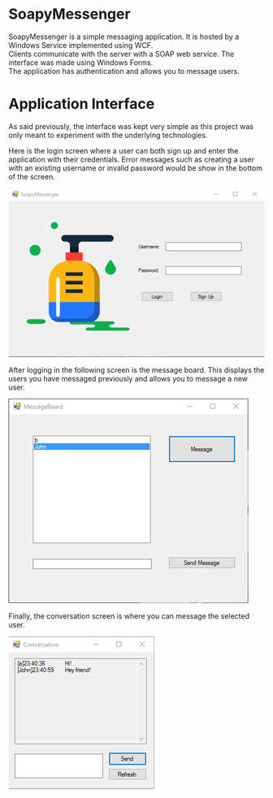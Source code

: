# SoapyMessenger

SoapyMessenger is a simple messaging application. It is hosted by a Windows Service implemented using WCF.  
Clients communicate with the server with a SOAP web service. The interface was made using Windows Forms.  
The application has authentication and allows you to message users.

# Application Interface

As said previously, the interface was kept very simple as this project was only meant to experiment with the underlying technologies.

Here is the login screen where a user can both sign up and enter the application with their credentials. Error messages such as creating a user with an existing username or invalid password would be show in the bottom of the screen.

![Login Screen](SoapyLogin.png)

After logging in the following screen is the message board. This displays the users you have messaged previously and allows you to message a new user.

![Message Board](SoapyMessageBoard.png)

Finally, the conversation screen is where you can message the selected user.

![Conversation](SoapyConversation.png)
